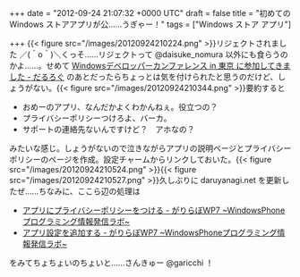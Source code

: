 
+++
date = "2012-09-24 21:07:32 +0000 UTC"
draft = false
title = "初めての Windows ストアアプリが公……うぎゃー！"
tags = ["Windows ストア アプリ"]

+++
{{< figure src="/images/20120924210224.png"  >}}リジェクトされました ／(＾o＾)＼くっそ……リジェクトって @daisuke_nomura 以外にも食らうのかよ……。せめて <a href="https://blog.daruyanagi.jp/entry/2012/09/23/145821">Windowsデベロッパーカンファレンス in 東京 に参加してきました - だるろぐ</a> のあとだったらちょっとは気を付けられたと思うのだけど、しょうがない。{{< figure src="/images/20120924210344.png"  >}}要約すると

<ul>
<li>おめーのアプリ、なんだかよくわかんねぇ。役立つの？</li>
<li>プライバシーポリシーつけろよ、バーカ。</li>
<li>サポートの連絡先ないんですけど？　アホなの？</li>
</ul>みたいな感じ。しょうがないので泣きながらアプリの説明ページとプライバシーポリシーのページを作成。設定チャームからリンクしておいた。{{< figure src="/images/20120924210524.png"  >}}{{< figure src="/images/20120924210527.png"  >}}久しぶりに daruyanagi.net を更新したぜ……ちなみに、ここら辺の処理は

<ul>
<li><a href="http://d.hatena.ne.jp/garicchi/20120914/1347633196">アプリにプライバシーポリシーをつける - がりらぼWP7 ~WindowsPhoneプログラミング情報発信ラボ~</a></li>
<li><a href="http://d.hatena.ne.jp/garicchi/20120911/1347370465">アプリ設定を追加する - がりらぼWP7 ~WindowsPhoneプログラミング情報発信ラボ~</a></li>
</ul>をみてちょちょいのちょいと……さんきゅー @garicchi ！


